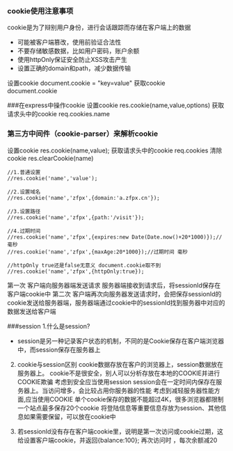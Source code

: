 ### cookie使用注意事项
cookie是为了辩别用户身份，进行会话跟踪而存储在客户端上的数据
- 可能被客户端篡改，使用前验证合法性
- 不要存储敏感数据，比如用户密码，账户余额
- 使用httpOnly保证安全防止XSS攻击产生
- 设置正确的domain和path，减少数据传输

设置cookie
document.cookie  = "key=value"
获取cookie  
document.cookie

###在express中操作cookie
设置cookie
res.cookie(name,value,options)
获取请求头中的cookie
req.cookies.name

### 第三方中间件（cookie-parser）来解析cookie
设置cookie
res.cookie(name,value);
获取请求头中的cookie
req.cookies
清除cookie
res.clearCookie(name)

    //1.普通设置
    //res.cookie('name','value');

    //2.设置域名
    //res.cookie('name','zfpx',{domain:'a.zfpx.cn'});

    //3.设置路径
    //res.cookie('name','zfpx',{path:'/visit'});

    //4.过期时间
    //res.cookie('name','zfpx',{expires:new Date(Date.now()+20*1000)});//毫秒
    //res.cookie('name','zfpx',{maxAge:20*1000});//过期时间 毫秒

    //httpOnly true还是false无意义 document.cookie取不到
    //res.cookie('name','zfpx',{httpOnly:true});

第一次  客户端向服务器端发送请求
       服务器端接收到请求后，将sessionId保存在客户端cookie中
第二次  客户端再次向服务器发送请求时，会把保存sessionId的cookie发送给服务器端，服务器端通过cookie中的sessionId找到服务器中对应的数据发送给客户端 

###session
1.什么是session?
- session是另一种记录客户状态的机制，不同的是Cookie保存在客户端浏览器中，而session保存在服务器上

2. cookie与session区别
cookie数据存放在客户的浏览器上，session数据放在服务器上。
cookie不是很安全，别人可以分析存放在本地的COOKIE并进行COOKIE欺骗 考虑到安全应当使用session
session会在一定时间内保存在服务器上。当访问增多，会比较占用你服务器的性能 考虑到减轻服务器性能方面,应当使用COOKIE
单个cookie保存的数据不能超过4K，很多浏览器都限制一个站点最多保存20个cookie
将登陆信息等重要信息存放为session、其他信息如果需要保留，可以放在cookie中

3. 若sessionId没有存在客户端cookie里，说明是第一次访问或cookie过期，这给设置客户端cookie，并返回{balance:100};
   再次访问时 ，每次余额减20

